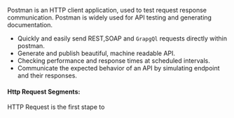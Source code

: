 Postman is an HTTP client application, used to test request response communication.
Postman is widely used for API testing and generating documentation.

* Quickly and easily send REST,SOAP and `GrapgQl` requests directly within postman. 
* Generate and publish beautiful, machine readable API.
* Checking performance and response times at scheduled intervals.
* Communicate the expected behavior of an API by simulating endpoint and their responses.

#### Http Request Segments:
HTTP Request is the first stape to